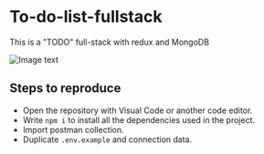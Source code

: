 # To-do-list-fullstack
This is a "TODO" full-stack with redux and MongoDB

![Image text](https://i.ibb.co/ZJHDf35/image-1.png)

## Steps to reproduce
- Open the repository with Visual Code or another code editor.
- Write `npm i` to install all the dependencies used in the project.
- Import postman collection.
- Duplicate `.env.example` and connection data.
